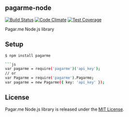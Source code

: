 ## pagarme-node

[![Build Status](https://travis-ci.org/rafaeljesus/pagarme-node.svg)](https://travis-ci.org/rafaeljesus/pagarme-node) [![Code Climate](https://codeclimate.com/github/rafaeljesus/pagarme-node/badges/gpa.svg)](https://codeclimate.com/github/rafaeljesus/pagarme-node) [![Test Coverage](https://codeclimate.com/github/rafaeljesus/pagarme-node/badges/coverage.svg)](https://codeclimate.com/github/rafaeljesus/pagarme-node)


Pagar.me Node.js library

## Setup
```bash
$ npm install pagarme

```js
var pagarme = require('pagarme')('api_key');
// or
var Pagarme = require('pagarme').Pagarme;
var pagarme = new Pagarme({ key: 'api_key' });
```

## License
Pagar.me Node.js library is released under the [MIT License](http://www.opensource.org/licenses/MIT).
